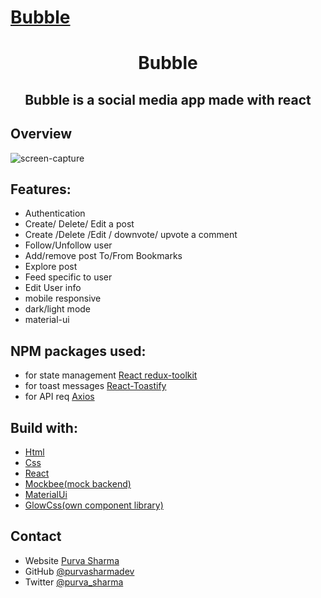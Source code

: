 # [Bubble](https://bubblee.netlify.app/) 

<h1 align="center"> Bubble </h1>
<h2 align="center"> Bubble is a social media app made with react </h2>


## Overview
![screen-capture](https://user-images.githubusercontent.com/71826879/182290874-7c93b8c4-291b-4cc4-87ba-d6f95ad60957.gif)



## Features:

- Authentication
- Create/ Delete/ Edit a post
- Create /Delete /Edit / downvote/ upvote a comment
- Follow/Unfollow user
- Add/remove post To/From Bookmarks
- Explore post
- Feed specific to user
- Edit User info
- mobile responsive
- dark/light mode
- material-ui

## NPM packages used:
 -  for state management [React redux-toolkit](https://redux-toolkit.js.org/)
 -  for toast messages [React-Toastify](https://www.npmjs.com/package/react-toastify)
 -  for API req [Axios](https://www.npmjs.com/package/axios)

## Build with:

- [Html](https://html.org/)
- [Css](https://css.org/)
- [React](https://reactjs.org/)
- [Mockbee(mock backend)](https://mockbee.netlify.app/docs/api/apps/social-media/)
- [MaterialUi](https://mui.com/)
- [GlowCss(own component library)](https://glow-css.netlify.app/)


## Contact

- Website [Purva Sharma](https://purvasharma.netlify.app)
- GitHub [@purvasharmadev](https://github.com/purvasharmadev)
- Twitter [@purva_sharma](https://twitter.com/purva_sharma__)

